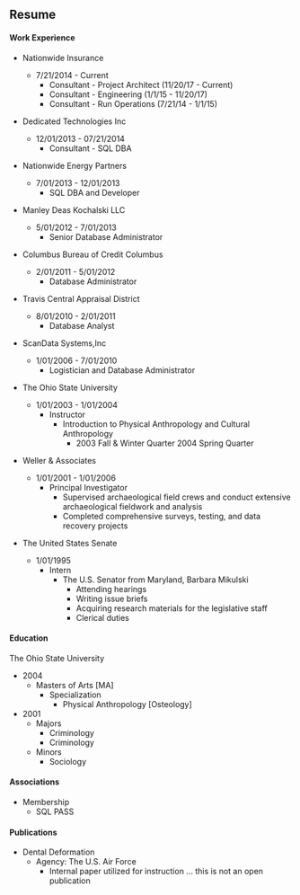 
## Resume


#### Work Experience

* Nationwide Insurance
  * 7/21/2014 - Current
    * Consultant - Project Architect (11/20/17 - Current)
    * Consultant - Engineering (1/1/15 - 11/20/17)
    * Consultant - Run Operations (7/21/14 - 1/1/15)

* Dedicated Technologies Inc
  * 12/01/2013 - 07/21/2014  
    * Consultant - SQL DBA

* Nationwide Energy Partners
  * 7/01/2013 - 12/01/2013  
    * SQL DBA and Developer

* Manley Deas Kochalski LLC
  * 5/01/2012 - 7/01/2013  
    * Senior Database Administrator

* Columbus Bureau of Credit Columbus
  * 2/01/2011 - 5/01/2012  
    * Database Administrator

* Travis Central Appraisal District
  * 8/01/2010 - 2/01/2011  
    * Database Analyst

* ScanData Systems,Inc
  * 1/01/2006 - 7/01/2010  
    * Logistician and Database Administrator

* The Ohio State University
  * 1/01/2003 - 1/01/2004  
    * Instructor
      * Introduction to Physical Anthropology and Cultural Anthropology 
        * 2003 Fall & Winter Quarter 2004 Spring Quarter

* Weller & Associates
  * 1/01/2001 -  1/01/2006  
    * Principal Investigator
      * Supervised archaeological field crews and conduct extensive archaeological fieldwork and analysis
      * Completed comprehensive surveys, testing, and data recovery projects

* The United States Senate
  * 1/01/1995 
    * Intern
      * The U.S. Senator from Maryland, Barbara Mikulski
        * Attending hearings
        * Writing issue briefs
        * Acquiring research materials for the legislative staff
        * Clerical duties      
#### Education  
The Ohio State University 
* 2004
  * Masters of Arts [MA]
    * Specialization
      * Physical Anthropology [Osteology]
* 2001 
  * Majors
    * Criminology
    * Criminology
  * Minors
    * Sociology

#### Associations
* Membership
  * SQL PASS 

#### Publications
  * Dental Deformation
    * Agency: The U.S. Air Force
      * Internal paper utilized for instruction ... this is not an open publication
